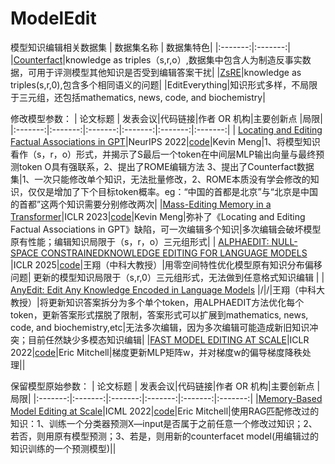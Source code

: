 # ModelEdit
模型知识编辑相关数据集
| 数据集名称 | 数据集特色|
|:-------:|:-------:|
|[Counterfact](https://rome.baulab.info/data/dsets/)|knowledge as triples（s,r,o）,数据集中包含人为制造反事实数据，可用于评测模型其他知识是否受到编辑答案干扰|
|[ZsRE](http://nlp.cs.washington.edu/zeroshot/)|knowledge as triples(s,r,0),包含多个相同语义的问题|
|EditEverything|知识形式多样，不局限于三元组，还包括mathematics, news, code, and biochemistry|



修改模型参数：
| 论文标题 | 发表会议|代码链接|作者 OR 机构|主要创新点 |局限|
|:-------:|:-------:|:-------:|:-------:|:-------:|:-------:|
| [Locating and Editing Factual Associations in GPT](https://arxiv.org/abs/2202.05262)|NeurIPS 2022|[code](https://rome.baulab.info)|Kevin Meng|1、将模型知识看作（s，r，o）形式，并揭示了S最后一个token在中间层MLP输出向量与最终预测token O具有强联系，2、提出了ROME编辑方法 3、提出了Counterfact数据集|1、一次只能修改单个知识，无法批量修改，2、ROME本质没有学会修改的知识，仅仅是增加了下个目标token概率。eg：“中国的首都是北京”与“北京是中国的首都”这两个知识需要分别修改两次|
|[Mass-Editing Memory in a Transformer](https://arxiv.org/abs/2210.07229)|ICLR 2023|[code](https://memit.baulab.info/)|Kevin Meng|弥补了《Locating and Editing Factual Associations in GPT》缺陷，可一次编辑多个知识|多次编辑会破坏模型原有性能；编辑知识局限于（s，r，o）三元组形式|
| [ALPHAEDIT: NULL-SPACE CONSTRAINEDKNOWLEDGE EDITING FOR LANGUAGE MODELS](https://arxiv.org/abs/2410.04045)  |ICLR 2025|[code](https://github.com/jianghoucheng/AlphaEdit)|王翔（中科大教授）|用零空间特性优化模型原有知识分布偏移问题| 更新的模型知识局限于（s,r,0）三元组形式，无法做到任意格式知识编辑 |
| [AnyEdit: Edit Any Knowledge Encoded in Language Models](https://arxiv.org/abs/2502.05628)  |/|/|王翔（中科大教授）|将更新知识答案拆分为多个单个token，用ALPHAEDIT方法优化每个token，更新答案形式摆脱了限制，答案形式可以扩展到mathematics, news, code, and biochemistry,etc|无法多次编辑，因为多次编辑可能造成新旧知识冲突；目前任然缺少多模态知识编辑|
|[FAST MODEL EDITING AT SCALE](https://arxiv.org/abs/2110.11309)|ICLR 2022|[code](https://sites.google.com/view/mend-editing)|Eric Mitchell|梯度更新MLP矩阵w，并对梯度w的偏导梯度降秩处理||

保留模型原始参数：
| 论文标题 | 发表会议|代码链接|作者 OR 机构|主要创新点 |局限|
|:-------:|:-------:|:-------:|:-------:|:-------:|:-------:|
|[Memory-Based Model Editing at Scale](https://arxiv.org/abs/2206.06520)|ICML 2022|[code](https://sites.google.com/view/serac-editing)|Eric Mitchell|使用RAG匹配修改过的知识：1、训练一个分类器预测X—input是否属于之前任意一个修改过知识；2、若否，则用原有模型预测；3、若是，则用新的counterfacet model(用编辑过的知识训练的一个预测模型)||


